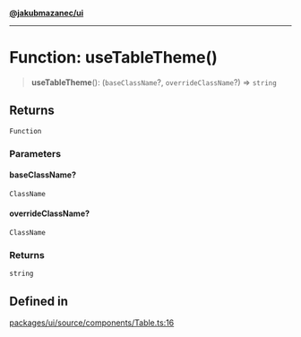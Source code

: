 [**@jakubmazanec/ui**](../README.md)

---

# Function: useTableTheme()

> **useTableTheme**(): (`baseClassName`?, `overrideClassName`?) => `string`

## Returns

`Function`

### Parameters

#### baseClassName?

`ClassName`

#### overrideClassName?

`ClassName`

### Returns

`string`

## Defined in

[packages/ui/source/components/Table.ts:16](https://github.com/jakubmazanec/tools/blob/077fa4993ebe623b1c463499cc41912353ae6eb1/packages/ui/source/components/Table.ts#L16)
